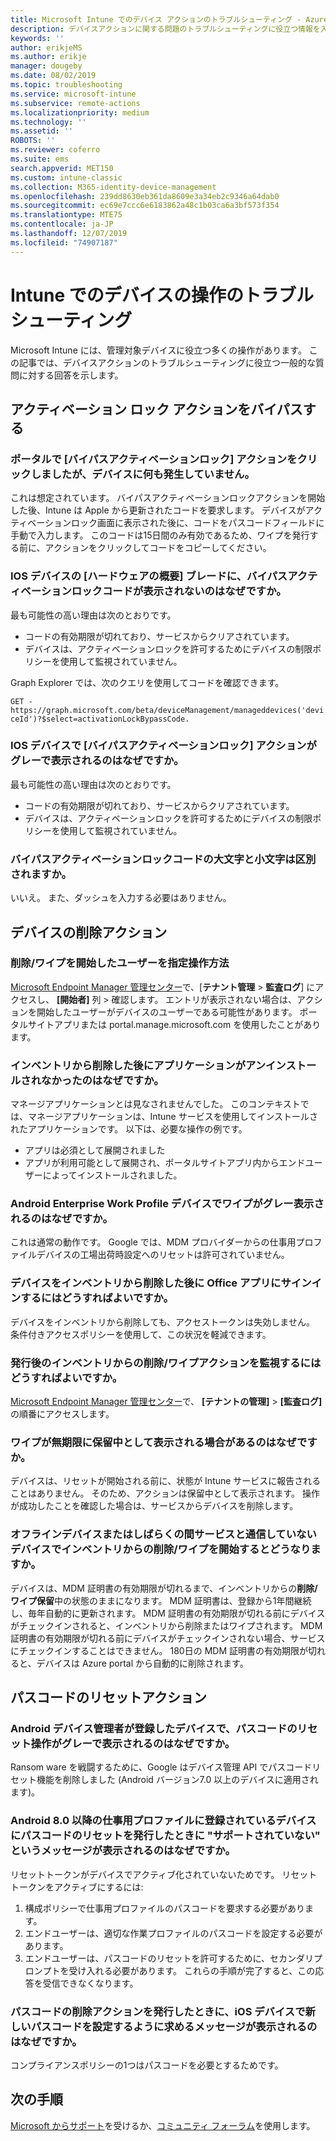 ```yaml
---
title: Microsoft Intune でのデバイス アクションのトラブルシューティング - Azure | Microsoft Docs
description: デバイスアクションに関する問題のトラブルシューティングに役立つ情報を入手します。
keywords: ''
author: erikjeMS
ms.author: erikje
manager: dougeby
ms.date: 08/02/2019
ms.topic: troubleshooting
ms.service: microsoft-intune
ms.subservice: remote-actions
ms.localizationpriority: medium
ms.technology: ''
ms.assetid: ''
ROBOTS: ''
ms.reviewer: coferro
ms.suite: ems
search.appverid: MET150
ms.custom: intune-classic
ms.collection: M365-identity-device-management
ms.openlocfilehash: 239dd8630eb361da8609e3a34eb2c9346a64dab0
ms.sourcegitcommit: ec69e7ccc6e6183862a48c1b03ca6a3bf573f354
ms.translationtype: MTE75
ms.contentlocale: ja-JP
ms.lasthandoff: 12/07/2019
ms.locfileid: "74907187"
---
```

# <a name="troubleshoot-device-actions-in-intune"></a>Intune でのデバイスの操作のトラブルシューティング

Microsoft Intune には、管理対象デバイスに役立つ多くの操作があります。 この記事では、デバイスアクションのトラブルシューティングに役立つ一般的な質問に対する回答を示します。

## <a name="bypass-activation-lock-action"></a>アクティベーション ロック アクションをバイパスする

### <a name="i-clicked-the-bypass-activation-lock-action-in-the-portal-but-nothing-happened-on-the-device"></a>ポータルで [バイパスアクティベーションロック] アクションをクリックしましたが、デバイスに何も発生していません。
これは想定されています。 バイパスアクティベーションロックアクションを開始した後、Intune は Apple から更新されたコードを要求します。 デバイスがアクティベーションロック画面に表示された後に、コードをパスコードフィールドに手動で入力します。 このコードは15日間のみ有効であるため、ワイプを発行する前に、アクションをクリックしてコードをコピーしてください。

### <a name="why-dont-i-see-the-bypass-activation-lock-code-in-the-hardware-overview-blade-of-my-ios-device"></a>IOS デバイスの [ハードウェアの概要] ブレードに、バイパスアクティベーションロックコードが表示されないのはなぜですか。
最も可能性の高い理由は次のとおりです。
- コードの有効期限が切れており、サービスからクリアされています。
- デバイスは、アクティベーションロックを許可するためにデバイスの制限ポリシーを使用して監視されていません。

Graph Explorer では、次のクエリを使用してコードを確認できます。

```GET - https://graph.microsoft.com/beta/deviceManagement/manageddevices('deviceId')?$select=activationLockBypassCode.```

### <a name="why-is-the-bypass-activation-lock-action-greyed-out-for-my-ios-device"></a>IOS デバイスで [バイパスアクティベーションロック] アクションがグレーで表示されるのはなぜですか。
最も可能性の高い理由は次のとおりです。 
- コードの有効期限が切れており、サービスからクリアされています。
- デバイスは、アクティベーションロックを許可するためにデバイスの制限ポリシーを使用して監視されていません。

### <a name="is-the-bypass-activation-lock-code-case-sensitive"></a>バイパスアクティベーションロックコードの大文字と小文字は区別されますか。
いいえ。 また、ダッシュを入力する必要はありません。

## <a name="remove-devices-action"></a>デバイスの削除アクション

### <a name="how-do-i-tell-who-started-a-retirewipe"></a>削除/ワイプを開始したユーザーを指定操作方法
[Microsoft Endpoint Manager 管理センター](https://go.microsoft.com/fwlink/?linkid=2109431)で、[**テナント管理** > **監査ログ**] にアクセスし、 **[開始者]** 列 > 確認します。
エントリが表示されない場合は、アクションを開始したユーザーがデバイスのユーザーである可能性があります。 ポータルサイトアプリまたは portal.manage.microsoft.com を使用したことがあります。

### <a name="why-wasnt-my-application-uninstalled-after-using-retire"></a>インベントリから削除した後にアプリケーションがアンインストールされなかったのはなぜですか。
マネージアプリケーションとは見なされませんでした。 このコンテキストでは、マネージアプリケーションは、Intune サービスを使用してインストールされたアプリケーションです。 以下は、必要な操作の例です。
- アプリは必須として展開されました
- アプリが利用可能として展開され、ポータルサイトアプリ内からエンドユーザーによってインストールされました。

### <a name="why-is-wipe-grayed-out-for-android-enterprise-work-profile-devices"></a>Android Enterprise Work Profile デバイスでワイプがグレー表示されるのはなぜですか。
これは通常の動作です。 Google では、MDM プロバイダーからの仕事用プロファイルデバイスの工場出荷時設定へのリセットは許可されていません。

### <a name="why-can-i-sign-back-into-my-office-apps-after-my-device-was-retired"></a>デバイスをインベントリから削除した後に Office アプリにサインインするにはどうすればよいですか。
デバイスをインベントリから削除しても、アクセストークンは失効しません。 条件付きアクセスポリシーを使用して、この状況を軽減できます。

### <a name="how-can-i-monitor-a-retirewipe-action-after-it-was-issued"></a>発行後のインベントリからの削除/ワイプアクションを監視するにはどうすればよいですか。
[Microsoft Endpoint Manager 管理センター](https://go.microsoft.com/fwlink/?linkid=2109431)で、 **[テナントの管理]**  >  **[監査ログ]** の順番にアクセスします。

### <a name="why-do-wipes-sometimes-show-as-pending-indefinitely"></a>ワイプが無期限に保留中として表示される場合があるのはなぜですか。
デバイスは、リセットが開始される前に、状態が Intune サービスに報告されることはありません。 そのため、アクションは保留中として表示されます。 操作が成功したことを確認した場合は、サービスからデバイスを削除します。

### <a name="what-happens-if-i-start-a-retirewipe-on-an-offline-device-or-a-device-that-hasnt-communicated-with-the-service-in-a-while"></a>オフラインデバイスまたはしばらくの間サービスと通信していないデバイスでインベントリからの削除/ワイプを開始するとどうなりますか。
デバイスは、MDM 証明書の有効期限が切れるまで、インベントリからの**削除/ワイプ保留**中の状態のままになります。 MDM 証明書は、登録から1年間継続し、毎年自動的に更新されます。 MDM 証明書の有効期限が切れる前にデバイスがチェックインされると、インベントリから削除またはワイプされます。 MDM 証明書の有効期限が切れる前にデバイスがチェックインされない場合、サービスにチェックインすることはできません。 180日の MDM 証明書の有効期限が切れると、デバイスは Azure portal から自動的に削除されます。


## <a name="reset-passcode-action"></a>パスコードのリセットアクション

### <a name="why-is-the-reset-passcode-action-greyed-out-on-my-android-device-admin-enrolled-device"></a>Android デバイス管理者が登録したデバイスで、パスコードのリセット操作がグレーで表示されるのはなぜですか。
Ransom ware を戦闘するために、Google はデバイス管理 API でパスコードリセット機能を削除しました (Android バージョン7.0 以上のデバイスに適用されます)。

### <a name="why-do-i-get-a-not-supported-message-when-i-issue-a-passcode-reset-to-my-android-80-or-later-work-profile-enrolled-device"></a>Android 8.0 以降の仕事用プロファイルに登録されているデバイスにパスコードのリセットを発行したときに "サポートされていない" というメッセージが表示されるのはなぜですか。
リセットトークンがデバイスでアクティブ化されていないためです。 リセットトークンをアクティブにするには:
1. 構成ポリシーで仕事用プロファイルのパスコードを要求する必要があります。
2. エンドユーザーは、適切な作業プロファイルのパスコードを設定する必要があります。
3. エンドユーザーは、パスコードのリセットを許可するために、セカンダリプロンプトを受け入れる必要があります。
これらの手順が完了すると、この応答を受信できなくなります。

### <a name="why-am-i-prompted-to-set-a-new-passcode-on-my-ios-device-when-i-issue-the-remove-passcode-action"></a>パスコードの削除アクションを発行したときに、iOS デバイスで新しいパスコードを設定するように求めるメッセージが表示されるのはなぜですか。
コンプライアンスポリシーの1つはパスコードを必要とするためです。

## <a name="next-steps"></a>次の手順

[Microsoft からサポート](../fundamentals/get-support.md)を受けるか、[コミュニティ フォーラム](https://social.technet.microsoft.com/Forums/en-US/home?category=microsoftintune)を使用します。

